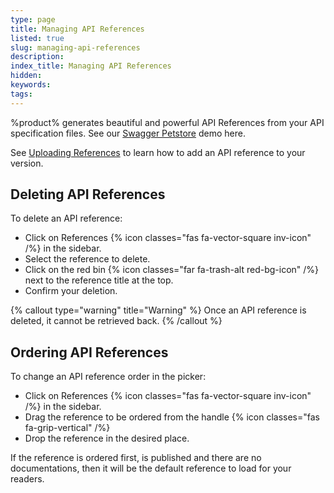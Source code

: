 ```yaml
---
type: page
title: Managing API References
listed: true
slug: managing-api-references
description: 
index_title: Managing API References
hidden: 
keywords: 
tags: 
---
```


%product% generates beautiful and powerful API References from your API specification files. See our [Swagger Petstore](https://swagger.developerhub.io/v1.0/swagger-petstore/ref) demo here.

See [Uploading References](/support-center/uploading-references) to learn how to add an API reference to your version.

## Deleting API References

To delete an API reference:

- Click on References {% icon classes="fas fa-vector-square inv-icon" /%} in the sidebar.
- Select the reference to delete.
- Click on the red bin {% icon classes="far fa-trash-alt red-bg-icon" /%} next to the reference title at the top.
- Confirm your deletion.

{% callout type="warning" title="Warning" %}
Once an API reference is deleted, it cannot be retrieved back.
{% /callout %}

## Ordering API References

To change an API reference order in the picker:

- Click on References {% icon classes="fas fa-vector-square inv-icon" /%} in the sidebar.
- Drag the reference to be ordered from the handle {% icon classes="fas fa-grip-vertical" /%}
- Drop the reference in the desired place.

If the reference is ordered first, is published and there are no documentations, then it will be the default reference to load for your readers.